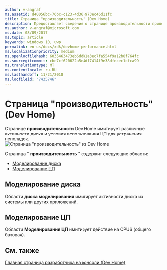 ```yaml
---
author: v-angraf
ms.assetid: d40056bc-76bc-c123-4d36-973ec46d11fc
title: Страница "производительность" (Dev Home)
description: Предоставляет сведения о странице производительности приложения Dev Home для Xbox One.
ms.author: v-angraf@microsoft.com
ms.date: 08/09/2017
ms.topic: article
keywords: windows 10, uwp
permalink: en-us/docs/xdk/devhome-performance.html
ms.localizationpriority: medium
ms.openlocfilehash: 6035463473eb6ddb1a3ec7fa554f9a12b8f764fc
ms.sourcegitcommit: cbe7cf620622a5e4df7414f9e38dfecec1cfca99
ms.translationtype: MT
ms.contentlocale: ru-RU
ms.lasthandoff: 11/21/2018
ms.locfileid: "7435746"
---
```

# <a name="performance-page-dev-home"></a>Страница "производительность" (Dev Home)
   
  
Странице **производительности** Dev Home имитирует различные активности диска и условия использования ЦП для устранения неполадок.   
 ![Страница "производительность" из Dev Home](images/devhome_performance.png)   
  
Страница " **производительность** " содержит следующие области:   
 
   *  [Моделирование диска](#ID4EEB)  
   *  [Моделирование ЦП](#ID4EOB)  

 
<a id="ID4EEB"></a>

   

## <a name="disk-simulation"></a>Моделирование диска  
   
  
Области **диска моделирования** имитирует активности диска из системы или других приложений.   
  
<a id="ID4EOB"></a>

   

## <a name="cpu-simulation"></a>Моделирование ЦП  
   
  
Области **Моделирования ЦП** имитирует действие на CPU6 (общего базовая).   
  
<a id="ID4EYB"></a>

   

## <a name="see-also"></a>См. также  
 [Главная страница разработчика на консоли (Dev Home)](dev-home.md)

  